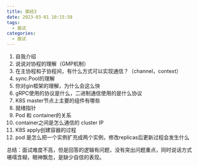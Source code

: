 ```yaml
---
title: 面经3
date: 2023-03-01 10:15:58
tags:
  - 面试
categories:
  - 面试
---
```



1. 自我介绍
2. 说说对协程的理解（GMP机制）
3. 在主协程和子协程间，有什么方式可以实现通信？（channel，context）
4. sync.Pool的理解
5. 你对gin框架的理解，为什么会这么快
6. gRPC使用的协议是什么，二进制通信使用的是什么协议
7. K8S master节点上主要的组件有哪些
8. 就绪指针
9. Pod 和 container的关系
10. container之间是怎么通信的 cluster IP
11. K8S apply创建容器的过程
12. pod 是怎么把一个实例扩充成两个实例，修改replicas后更新过程会发生什么



总结：面试难度不高，但是回答的逻辑有问题，没有突出问题重点，同时说话方式嗫嚅含糊，眼神飘忽，是缺少自信的表现。